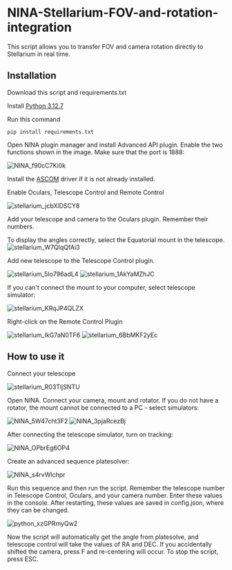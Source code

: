 # NINA-Stellarium-FOV-and-rotation-integration
This script allows you to transfer FOV and camera rotation directly to Stellarium in real time.

## Installation
Download this script and requirements.txt

Install [Python 3.12.7](https://www.python.org/downloads/release/python-3127/)

Run this command
```
pip install requirements.txt
```
Open NINA plugin manager and install Advanced API plugin.
Enable the two functions shown in the image. Make sure that the port is 1888:

![NINA_f90cC7Ki0k](https://github.com/user-attachments/assets/2f6436b9-37eb-4947-8f25-9bb4af2db9a9)

Install the [ASCOM](https://ascom-standards.org/Downloads/Index.htm)  driver if it is not already installed.

Enable Oculars, Telescope Control and Remote Control

![stellarium_jcbXlDSCY8](https://github.com/user-attachments/assets/d1e86ee2-c522-49a6-9e73-ecf6b1fad407)

Add your telescope and camera to the Oculars plugin. Remember their numbers.

To display the angles correctly, select the Equatorial mount in the telescope.
![stellarium_W7QlqQfAi3](https://github.com/user-attachments/assets/25ec7e4f-927b-4279-835c-6e4f7b242ec2)


Add new telescope to the Telescope Control plugin.

![stellarium_5Io796adL4](https://github.com/user-attachments/assets/970e5769-5fad-4f36-8dae-dcf3227a270a)
![stellarium_1AkYaMZhJC](https://github.com/user-attachments/assets/a2ed0899-1fb7-4c3e-84e0-6078f1d1a35c)

If you can't connect the mount to your computer, select telescope simulator:

![stellarium_KRqJP4QLZX](https://github.com/user-attachments/assets/ad3b1f4b-e3fc-481f-9ad0-43b5064100fe)

Right-click on the Remote Control Plugin

![stellarium_lkG7aN0TF6](https://github.com/user-attachments/assets/b0aa4dac-9ccb-4244-bd2e-602de582654f)
![stellarium_6BbMKF2yEc](https://github.com/user-attachments/assets/36f34d38-5fed-4797-a706-7d900dcb30ec)

## How to use it
Connect your telescope

![stellarium_R03TljSNTU](https://github.com/user-attachments/assets/a2922e08-70c2-4c60-b0f5-a944dff21b83)

Open NINA. Connect your camera, mount and rotator. If you do not have a rotator, the mount cannot be connected to a PC - select simulators:

![NINA_5W47cht3F2](https://github.com/user-attachments/assets/90c73c90-3616-4ba4-b755-4ff11f0105a1)
![NINA_3pjaRcezBj](https://github.com/user-attachments/assets/c4d5ffc0-e10e-4a60-95bc-c13da265925c)

After connecting the telescope simulator, turn on tracking:

![NINA_OPbrEg6OP4](https://github.com/user-attachments/assets/9863f765-4b5a-467f-9f04-abf0ea52d852)

Create an advanced sequence platesolver:

![NINA_s4rvWIchpr](https://github.com/user-attachments/assets/b279697e-f179-46ff-b47a-c61b9ff35d71)

Run this sequence and then run the script.
Remember the telescope number in Telescope Control, Oculars, and your camera number. Enter these values in the console. After restarting, these values are saved in config.json, where they can be changed.

![python_xzGPRmyQw2](https://github.com/user-attachments/assets/a758758a-224d-4aaf-b947-f95bf7ca26e0)

Now the script will automatically get the angle from platesolve, and telescope control will take the values of RA and DEC.
If you accidentally shifted the camera, press F and re-centering will occur.
To stop the script, press ESC.








